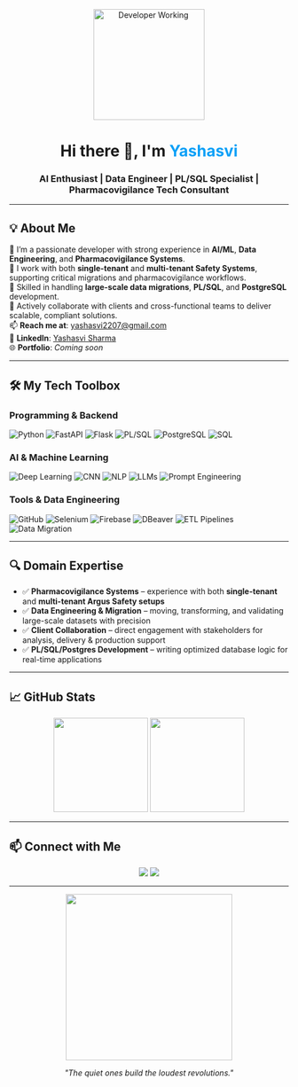 <!-- Profile Header -->
<div align="center">
  <img src="https://media.giphy.com/media/xT9IgzoKnwFNmISR8I/giphy.gif" width="200" alt="Developer Working" />
  <h1 align="center">Hi there 👋, I'm <span style="color:#0aa0f7">Yashasvi</span></h1>
  <h3 align="center">AI Enthusiast | Data Engineer | PL/SQL Specialist | Pharmacovigilance Tech Consultant</h3>
</div>

---

## 💡 About Me

🎯 I’m a passionate developer with strong experience in **AI/ML**, **Data Engineering**, and **Pharmacovigilance Systems**.  
💊 I work with both **single-tenant** and **multi-tenant Safety Systems**, supporting critical migrations and pharmacovigilance workflows.  
🧪 Skilled in handling **large-scale data migrations**, **PL/SQL**, and **PostgreSQL** development.  
🤝 Actively collaborate with clients and cross-functional teams to deliver scalable, compliant solutions.  
📫 **Reach me at**: [yashasvi2207@gmail.com](mailto:yashasvi2207@gmail.com)  
🔗 **LinkedIn**: [Yashasvi Sharma](https://www.linkedin.com/in/yashasvi-sharma-a121651b9/)  
🌐 **Portfolio**: *Coming soon*

---

## 🛠️ My Tech Toolbox

### Programming & Backend
![Python](https://img.shields.io/badge/-Python-05122A?style=flat&logo=python)
![FastAPI](https://img.shields.io/badge/-FastAPI-0aa0f7?style=flat&logo=fastapi&logoColor=white)
![Flask](https://img.shields.io/badge/-Flask-black?style=flat&logo=flask)
![PL/SQL](https://img.shields.io/badge/-PLSQL-blue?style=flat)
![PostgreSQL](https://img.shields.io/badge/-PostgreSQL-336791?style=flat&logo=postgresql&logoColor=white)
![SQL](https://img.shields.io/badge/-SQL-F29111?style=flat&logo=mysql&logoColor=white)

### AI & Machine Learning
![Deep Learning](https://img.shields.io/badge/-Deep%20Learning-black?style=flat&logo=pytorch)
![CNN](https://img.shields.io/badge/-CNN-orange?style=flat)
![NLP](https://img.shields.io/badge/-NLP-purple?style=flat)
![LLMs](https://img.shields.io/badge/-LLMs-black?style=flat)
![Prompt Engineering](https://img.shields.io/badge/-Prompt%20Engineering-9cf?style=flat)

### Tools & Data Engineering
![GitHub](https://img.shields.io/badge/-GitHub-181717?style=flat&logo=github)
![Selenium](https://img.shields.io/badge/-Selenium-43B02A?style=flat&logo=selenium)
![Firebase](https://img.shields.io/badge/-Firebase-ffca28?style=flat&logo=firebase)
![DBeaver](https://img.shields.io/badge/-DBeaver-darkblue?style=flat)
![ETL Pipelines](https://img.shields.io/badge/-ETL%20Pipelines-green?style=flat)
![Data Migration](https://img.shields.io/badge/-Data%20Migration-critical?style=flat&logo=data)

---

## 🔍 Domain Expertise

- ✅ **Pharmacovigilance Systems** – experience with both **single-tenant** and **multi-tenant Argus Safety setups**
- ✅ **Data Engineering & Migration** – moving, transforming, and validating large-scale datasets with precision
- ✅ **Client Collaboration** – direct engagement with stakeholders for analysis, delivery & production support
- ✅ **PL/SQL/Postgres Development** – writing optimized database logic for real-time applications

---

## 📈 GitHub Stats

<p align="center">
  <img src="https://github-readme-stats.vercel.app/api?username=yashasvi2207&show_icons=true&theme=radical&count_private=true" height="170">
  <img src="https://github-readme-stats.vercel.app/api/top-langs/?username=yashasvi2207&layout=compact&theme=radical" height="170">
</p>

---

## 📫 Connect with Me

<p align="center">
  <a href="mailto:yashasvi2207@gmail.com"><img src="https://img.shields.io/badge/-Email-D14836?style=flat&logo=gmail&logoColor=white"></a>
  <a href="https://www.linkedin.com/in/yashasvi-sharma-a121651b9/"><img src="https://img.shields.io/badge/-LinkedIn-0077B5?style=flat&logo=linkedin&logoColor=white"></a>
</p>

---

<p align="center">
  <img src="https://media.giphy.com/media/26AHONQ79FdWZhAI0/giphy.gif" width="300" />
</p>

<p align="center"><i>"The quiet ones build the loudest revolutions."</i></p>

